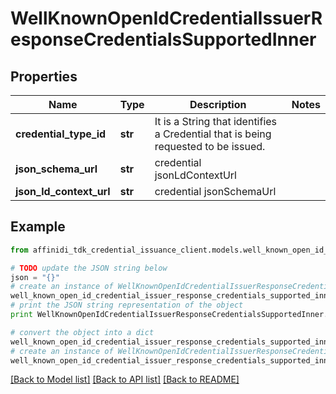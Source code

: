 # WellKnownOpenIdCredentialIssuerResponseCredentialsSupportedInner

## Properties

| Name                    | Type    | Description                                                                       | Notes |
| ----------------------- | ------- | --------------------------------------------------------------------------------- | ----- |
| **credential_type_id**  | **str** | It is a String that identifies a Credential that is being requested to be issued. |
| **json_schema_url**     | **str** | credential jsonLdContextUrl                                                       |
| **json_ld_context_url** | **str** | credential jsonSchemaUrl                                                          |

## Example

```python
from affinidi_tdk_credential_issuance_client.models.well_known_open_id_credential_issuer_response_credentials_supported_inner import WellKnownOpenIdCredentialIssuerResponseCredentialsSupportedInner

# TODO update the JSON string below
json = "{}"
# create an instance of WellKnownOpenIdCredentialIssuerResponseCredentialsSupportedInner from a JSON string
well_known_open_id_credential_issuer_response_credentials_supported_inner_instance = WellKnownOpenIdCredentialIssuerResponseCredentialsSupportedInner.from_json(json)
# print the JSON string representation of the object
print WellKnownOpenIdCredentialIssuerResponseCredentialsSupportedInner.to_json()

# convert the object into a dict
well_known_open_id_credential_issuer_response_credentials_supported_inner_dict = well_known_open_id_credential_issuer_response_credentials_supported_inner_instance.to_dict()
# create an instance of WellKnownOpenIdCredentialIssuerResponseCredentialsSupportedInner from a dict
well_known_open_id_credential_issuer_response_credentials_supported_inner_form_dict = well_known_open_id_credential_issuer_response_credentials_supported_inner.from_dict(well_known_open_id_credential_issuer_response_credentials_supported_inner_dict)
```

[[Back to Model list]](../README.md#documentation-for-models) [[Back to API list]](../README.md#documentation-for-api-endpoints) [[Back to README]](../README.md)
